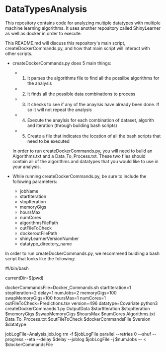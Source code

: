 # DataTypesAnalysis
This repository contains code for analyzing multiple datatypes with multiple machine learning algorithms.
It uses another repository called ShinyLearner as well as docker in order to execute.

This README.md will discuss this repository's main script, createDockerCommands.py, and how that main script will interact with other scripts.

- createDockerCommands.py does 5 main things:
  - 1) It parses the algorithms file to find all the possilbe algorithms for the analysis
  - 2) It finds all the possible data combinations to process
  - 3) It checks to see if any of the anaylsis have already been done. If so it will not repeat the analysis
  - 4) Execute the anaylsis for each combination of dataset, algorith and iteration (through building bash scripts)
  - 5) Create a file that indicates the location of all the bash scripts that need to be executed
    
  In order to run createDockerCommands.py, you will need to build an Algorithms.txt and a Data_To_Process.txt. These two files should contain all of the algorithms and datatypes that you would like to use in your analysis.
  
- While running createDockerCommands.py, be sure to include the following parameters:
  - jobName 
  - startIteration
  - stopIteration
  - memoryGigs
  - hoursMax
  - numCores
  - algorithmsFilePath
  - outFileToCheck
  - dockeroutFilePath
  - shinyLearnerVersionNumber
  - datatype_directory_name
  
In order to run createDockerCommands.py, we recommend buidling a bash script that looks like the following:

 #!/bin/bash

 currentDir=$(pwd)

 dockerCommandsFile=Docker_Commands.sh
 startIteration=1
 stopIteration=2
 delay=1
 numJobs=2
 memoryGigs=100
 swapMemoryGigs=100
 hoursMax=1
 numCores=1
 outFileToCheck=Predictions.tsv
 version=496
 datatype=Covariate
 python3 createDockerCommands.1.py OutputData $startIteration $stopIteration $memoryGigs $swapMemoryGigs $hoursMax $numCores Algorithms.txt Data_To_Process.txt $outFileToCheck $dockerCommandsFile $version       $datatype

 jobLogFile=Analysis.job.log
 rm -f $jobLogFile
 parallel --retries 0 --shuf --progress --eta --delay $delay --joblog $jobLogFile -j $numJobs -- < $dockerCommandsFile
 
